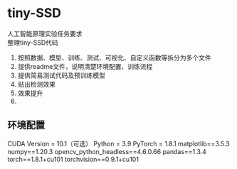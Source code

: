# tiny-SSD
人工智能原理实验任务要求  
整理tiny-SSD代码  
1. 按照数据、模型、训练、测试、可视化、自定义函数等拆分为多个文件  
2. 提供readme文件，说明清楚环境配置、训练流程   
3. 提供简易测试代码及预训练模型   
4. 贴出检测效果  
5. 效果提升  
6. 
## 环境配置
CUDA Version = 10.1（可选）
Python = 3.9
PyTorch = 1.8.1
matplotlib==3.5.3
numpy==1.20.3
opencv_python_headless==4.6.0.66
pandas==1.3.4
torch==1.8.1+cu101
torchvision==0.9.1+cu101
